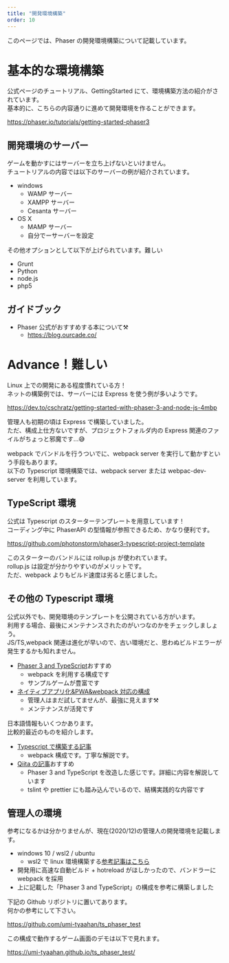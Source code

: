 ```yaml
---
title: "開発環境構築"
order: 10
---
```


このページでは、Phaser の開発環境構築について記載しています。

# 基本的な環境構築

公式ページのチュートリアル、GettingStarted にて、環境構築方法の紹介がされています。  
基本的に、こちらの内容通りに進めて開発環境を作ることができます。

https://phaser.io/tutorials/getting-started-phaser3

## 開発環境のサーバー

ゲームを動かすにはサーバーを立ち上げないといけません。  
チュートリアルの内容では以下のサーバーの例が紹介されています。

- windows
  - WAMP サーバー
  - XAMPP サーバー
  - Cesanta サーバー
- OS X
  - MAMP サーバー
  - 自分でーサーバーを設定

その他オプションとして以下が上げられています。<Badge color="red">難しい</Badge>

- Grunt
- Python
- node.js
- php5

## ガイドブック

- Phaser 公式がおすすめする本について:hammer_and_pick:
  - https://blog.ourcade.co/

# Advance！<Badge color="red">難しい</Badge>

Linux 上での開発にある程度慣れている方！  
ネットの構築例では、サーバーには Express を使う例が多いようです。

https://dev.to/cschratz/getting-started-with-phaser-3-and-node-js-4mbp

管理人も初期の頃は Express で構築していました。  
ただ、構成上仕方ないですが、プロジェクトフォルダ内の Express 関連のファイルがちょっと邪魔です…😅

webpack でバンドルを行うついでに、webpack server を実行して動かすという手段もあります。  
以下の Typescript 環境構築では、webpack server または webpac-dev-server を利用しています。

## TypeScript 環境

公式は Typescript のスターターテンプレートを用意しています！  
コーディング中に PhaserAPI の型情報が参照できるため、かなり便利です。

https://github.com/photonstorm/phaser3-typescript-project-template

このスターターのバンドルには rollup.js が使われています。  
rollup.js は設定が分かりやすいのがメリットです。  
ただ、webpack よりもビルド速度は劣ると感じました。

## その他の Typescript 環境

公式以外でも、開発環境のテンプレートを公開されている方がいます。  
利用する場合、最後にメンテナンスされたのがいつなのかをチェックしましょう。  
JS/TS,webpack 関連は進化が早いので、古い環境だと、思わぬビルドエラーが発生するかも知れません。

- [Phaser 3 and TypeScript](https://github.com/digitsensitive/phaser3-typescript)<Badge color="lightgreen">おすすめ</Badge>
  - webpack を利用する構成です
  - サンプルゲームが豊富です
- [ネイティブアプリ化&PWA&webpack 対応の構成](https://github.com/yandeu/phaser-project-template)
  - 管理人はまだ試してませんが、最強に見えます:hammer_and_pick:
  - メンテナンスが活発です

日本語情報もいくつかあります。  
比較的最近のものを紹介します。

- [Typescript で構築する記事](https://tech.e3factory.com/programming/2551)
  - webpack 構成です。丁寧な解説です。
- [Qiita の記事](https://qiita.com/KUMANOPUXTU/items/a7c4f935f34fa55dd2aa)<Badge color="lightgreen">おすすめ</Badge>
  - Phaser 3 and TypeScript を改造した感じです。詳細に内容を解説しています
  - tslint や prettier にも踏み込んでいるので、結構実践的な内容です

## 管理人の環境

参考になるかは分かりませんが、現在(2020/12)の管理人の開発環境を記載します。

- windows 10 / wsl2 / ubuntu
  - wsl2 で linux 環境構築する[参考記事はこちら](https://zenn.dev/moroya/articles/0ab24a733e4b7a)
- 開発用に高速な自動ビルド + hotreload がほしかったので、バンドラーに webpack を採用
- 上に記載した「Phaser 3 and TypeScript」の構成を参考に構築しました

下記の Github リポジトリに置いてあります。  
何かの参考にして下さい。

https://github.com/umi-tyaahan/ts_phaser_test

この構成で動作するゲーム画面のデモは以下で見れます。

https://umi-tyaahan.github.io/ts_phaser_test/
